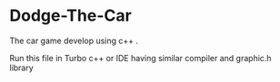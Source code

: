 # Dodge-The-Car
The car game develop using c++ .

Run this file in Turbo c++ or IDE having similar compiler and graphic.h library 
